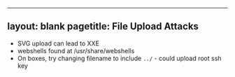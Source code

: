 
---
layout: blank
pagetitle: File Upload Attacks
---

- SVG upload can lead to XXE
- webshells found at /usr/share/webshells
- On boxes, try changing filename to include `../` - could upload root ssh key